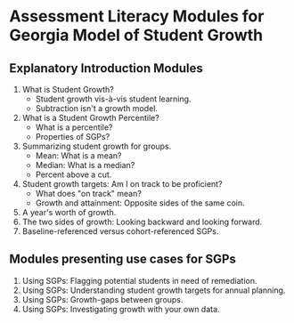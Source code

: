 # Assessment Literacy Modules for Georgia Model of Student Growth

## Explanatory Introduction Modules

1. What is Student Growth?
    * Student growth vis-à-vis student learning.
    * Subtraction isn't a growth model.
2. What is a Student Growth Percentile?
    * What is a percentile?
    * Properties of SGPs?
3. Summarizing student growth for groups.
    * Mean: What is a mean?
    * Median: What is a median?
    * Percent above a cut.
4. Student growth targets: Am I on track to be proficient?
    * What does "on track" mean?
    * Growth and attainment: Opposite sides of the same coin.
5. A year's worth of growth.
6. The two sides of growth: Looking backward and looking forward.
7. Baseline-referenced versus cohort-referenced SGPs.

## Modules presenting use cases for SGPs

1. Using SGPs: Flagging potential students in need of remediation.
2. Using SGPs: Understanding student growth targets for annual planning.
3. Using SGPs: Growth-gaps between groups.
4. Using SGPs: Investigating growth with your own data.
